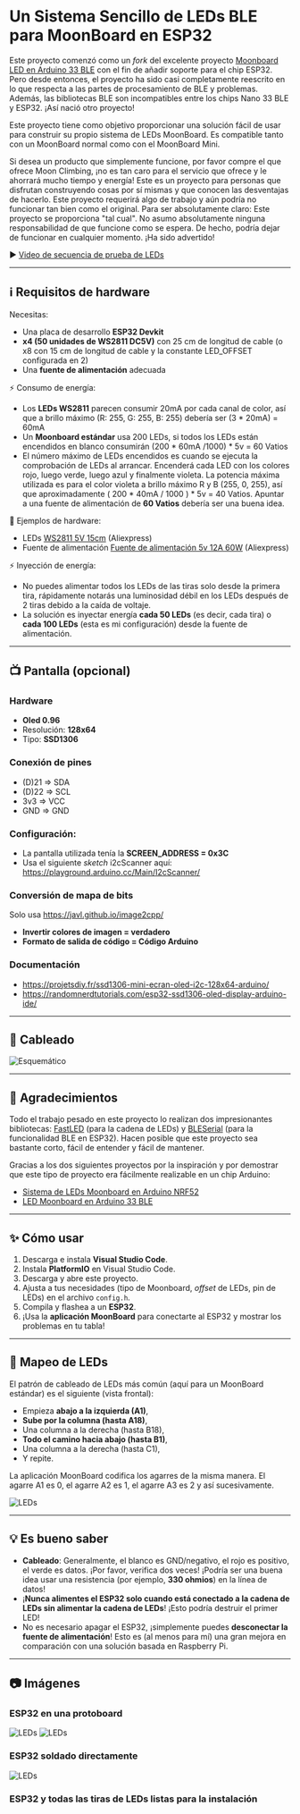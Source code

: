 # Un Sistema Sencillo de LEDs BLE para MoonBoard en ESP32

Este proyecto comenzó como un *fork* del excelente proyecto [Moonboard LED en Arduino 33 BLE](https://github.com/FabianRig/ArduinoMoonBoardLED) con el fin de añadir soporte para el chip ESP32. Pero desde entonces, el proyecto ha sido casi completamente reescrito en lo que respecta a las partes de procesamiento de BLE y problemas. Además, las bibliotecas BLE son incompatibles entre los chips Nano 33 BLE y ESP32. ¡Así nació otro proyecto!

Este proyecto tiene como objetivo proporcionar una solución fácil de usar para construir su propio sistema de LEDs MoonBoard. Es compatible tanto con un MoonBoard normal como con el MoonBoard Mini.

Si desea un producto que simplemente funcione, por favor compre el que ofrece Moon Climbing, ¡no es tan caro para el servicio que ofrece y le ahorrará mucho tiempo y energía! Este es un proyecto para personas que disfrutan construyendo cosas por sí mismas y que conocen las desventajas de hacerlo. Este proyecto requerirá algo de trabajo y aún podría no funcionar tan bien como el original. Para ser absolutamente claro: Este proyecto se proporciona "tal cual". No asumo absolutamente ninguna responsabilidad de que funcione como se espera. De hecho, podría dejar de funcionar en cualquier momento. ¡Ha sido advertido!


▶️ [Video de secuencia de prueba de LEDs](doc/leds_setup_sequence.mp4?raw=true)

---

## ℹ️ Requisitos de hardware

Necesitas:
- Una placa de desarrollo **ESP32 Devkit**
- **x4 (50 unidades de WS2811 DC5V)** con 25 cm de longitud de cable (o x8 con 15 cm de longitud de cable y la constante LED_OFFSET configurada en 2)
- Una **fuente de alimentación** adecuada

⚡ Consumo de energía:
- Los **LEDs WS2811** parecen consumir 20mA por cada canal de color, así que a brillo máximo (R: 255, G: 255, B: 255) debería ser (3 * 20mA) = 60mA
- Un **Moonboard estándar** usa 200 LEDs, si todos los LEDs están encendidos en blanco consumirán (200 * 60mA /1000) * 5v = 60 Vatios
- El número máximo de LEDs encendidos es cuando se ejecuta la comprobación de LEDs al arrancar. Encenderá cada LED con los colores rojo, luego verde, luego azul y finalmente violeta. La potencia máxima utilizada es para el color violeta a brillo máximo R y B (255, 0, 255), así que aproximadamente ( 200 * 40mA / 1000 ) * 5v = 40 Vatios. Apuntar a una fuente de alimentación de **60 Vatios** debería ser una buena idea.

🛒 Ejemplos de hardware:
- LEDs [WS2811 5V 15cm](https://www.aliexpress.com/item/33044775305.html) (Aliexpress)
- Fuente de alimentación [Fuente de alimentación 5v 12A 60W](https://www.aliexpress.com/item/4000035882551.html) (Aliexpress)

⚡ Inyección de energía:
- No puedes alimentar todos los LEDs de las tiras solo desde la primera tira, rápidamente notarás una luminosidad débil en los LEDs después de 2 tiras debido a la caída de voltaje.
- La solución es inyectar energía **cada 50 LEDs** (es decir, cada tira) o **cada 100 LEDs** (esta es mi configuración) desde la fuente de alimentación.

---

## 📺 Pantalla (opcional)

### Hardware
 - **Oled 0.96**
 - Resolución: **128x64**
 - Tipo: **SSD1306**

### Conexión de pines
  -  (D)21 => SDA
  -  (D)22 => SCL
  -  3v3 => VCC
  -  GND => GND

### Configuración:
  - La pantalla utilizada tenía la **SCREEN_ADDRESS = 0x3C**
  - Usa el siguiente *sketch* i2cScanner aquí: https://playground.arduino.cc/Main/I2cScanner/

### Conversión de mapa de bits

Solo usa https://javl.github.io/image2cpp/
 - **Invertir colores de imagen = verdadero**
 - **Formato de salida de código = Código Arduino**

### Documentación
 - https://projetsdiy.fr/ssd1306-mini-ecran-oled-i2c-128x64-arduino/
 - https://randomnerdtutorials.com/esp32-ssd1306-oled-display-arduino-ide/

---

## 🔌 Cableado

![Esquemático](doc/sketch_bb.png)

---

## 🙏 Agradecimientos
Todo el trabajo pesado en este proyecto lo realizan dos impresionantes bibliotecas: [FastLED](https://github.com/FastLED/FastLED) (para la cadena de LEDs) y [BLESerial](https://github.com/James-NZ/BLESerial) (para la funcionalidad BLE en ESP32). Hacen posible que este proyecto sea bastante corto, fácil de entender y fácil de mantener.

Gracias a los dos siguientes proyectos por la inspiración y por demostrar que este tipo de proyecto era fácilmente realizable en un chip Arduino:
- [Sistema de LEDs Moonboard en Arduino NRF52](https://github.com/e-sr/moonboard_nrf52)
- [LED Moonboard en Arduino 33 BLE](https://github.com/FabianRig/ArduinoMoonBoardLED)

---

## ✨ Cómo usar
1. Descarga e instala **Visual Studio Code**.
2. Instala **PlatformIO** en Visual Studio Code.
3. Descarga y abre este proyecto.
4. Ajusta a tus necesidades (tipo de Moonboard, *offset* de LEDs, pin de LEDs) en el archivo `config.h`.
5. Compila y flashea a un **ESP32**.
6. ¡Usa la **aplicación MoonBoard** para conectarte al ESP32 y mostrar los problemas en tu tabla!

---

## 🚦 Mapeo de LEDs
El patrón de cableado de LEDs más común (aquí para un MoonBoard estándar) es el siguiente (vista frontal):
- Empieza **abajo a la izquierda (A1)**,
- **Sube por la columna (hasta A18)**,
- Una columna a la derecha (hasta B18),
- **Todo el camino hacia abajo (hasta B1)**,
- Una columna a la derecha (hasta C1),
- Y repite.

La aplicación MoonBoard codifica los agarres de la misma manera. El agarre A1 es 0, el agarre A2 es 1, el agarre A3 es 2 y así sucesivamente.

![LEDs](doc/leds_front_back.jpg)

---

## 💡 Es bueno saber
- **Cableado**: Generalmente, el blanco es GND/negativo, el rojo es positivo, el verde es datos. ¡Por favor, verifica dos veces! ¡Podría ser una buena idea usar una resistencia (por ejemplo, **330 ohmios**) en la línea de datos!
- ¡**Nunca alimentes el ESP32 solo cuando está conectado a la cadena de LEDs sin alimentar la cadena de LEDs**! ¡Esto podría destruir el primer LED!
- No es necesario apagar el ESP32, ¡simplemente puedes **desconectar la fuente de alimentación**! Esto es (al menos para mí) una gran mejora en comparación con una solución basada en Raspberry Pi.

---

## 📷 Imágenes

### ESP32 en una protoboard

![LEDs](doc/wiring_global.jpg)
![LEDs](doc/wiring_pins.jpg)

### ESP32 soldado directamente

![LEDs](doc/minified_closeup.jpg)

### ESP32 y todas las tiras de LEDs listas para la instalación

